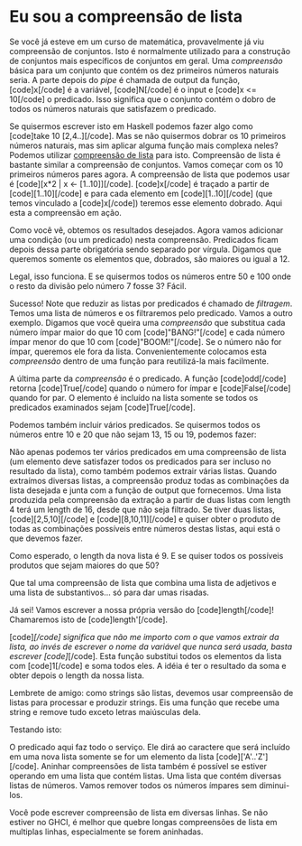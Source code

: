 Eu sou a compreensão de lista
=============================

Se você já esteve em um curso de matemática, provavelmente já viu compreensão de conjuntos. Isto é normalmente utilizado para a construção de conjuntos mais específicos de conjuntos em geral. Uma <i>compreensão</i> básica para um conjunto que contém os dez primeiros números naturais seria. A parte depois do <i>pipe</i> é chamada de output da função, [code]x[/code] é a variável, [code]N[/code] é o input e [code]x &lt;= 10[/code] o predicado. Isso significa que o conjunto contém o dobro de todos os números naturais que satisfazem o predicado.

Se quisermos escrever isto em Haskell podemos fazer algo como [code]take 10 [2,4..][/code]. Mas se não quisermos dobrar os 10 primeiros números naturais, mas sim aplicar alguma função mais complexa neles? Podemos utilizar <a href="http://pt.wikipedia.org/wiki/List_comprehension" target="_blank">compreensão de lista</a> para isto. Compreensão de lista é bastante similar a compreensão de conjuntos. Vamos começar com os 10 primeiros números pares agora. A compreensão de lista que podemos usar é [code][x*2 | x &lt;- [1..10]][/code]. [code]x[/code] é traçado a partir de [code][1..10][/code] e para cada elemento em [code][1..10][/code] (que temos vinculado a [code]x[/code]) teremos esse elemento dobrado. Aqui esta a compreensão em ação.

Como você vê, obtemos os resultados desejados. Agora vamos adicionar uma condição (ou um predicado) nesta compreensão. Predicados ficam depois dessa parte obrigatória sendo separado por vírgula. Digamos que queremos somente os elementos que, dobrados, são maiores ou igual a 12.

Legal, isso funciona. E se quisermos todos os números entre 50 e 100 onde o resto da divisão pelo número 7 fosse 3? Fácil.

Sucesso! Note que reduzir as listas por predicados é chamado de <em>filtragem</em>. Temos uma lista de números e os filtraremos pelo predicado. Vamos a outro exemplo. Digamos que você queira uma <i>compreensão</i> que substitua cada número ímpar maior do que 10 com [code]"BANG!"[/code] e cada número ímpar menor do que 10 com [code]"BOOM!"[/code]. Se o número não for ímpar, queremos ele fora da lista. Convenientemente colocamos esta <i>compreensão</i> dentro de uma função para reutilizá-la mais facilmente.

A última parte da <i>compreensão</i> é o predicado. A função [code]odd[/code] retorna [code]True[/code] quando o número for ímpar e [code]False[/code] quando for par. O elemento é incluído na lista somente se todos os predicados examinados sejam [code]True[/code].

Podemos também incluir vários predicados. Se quisermos todos os números entre 10 e 20 que não sejam 13, 15 ou 19, podemos fazer:

Não apenas podemos ter vários predicados em uma compreensão de lista (um elemento deve satisfazer todos os predicados para ser incluso no resultado da lista), como também podemos extrair várias listas. Quando extraímos diversas listas, a compreensão produz todas as combinações da lista desejada e junta com a função de output que fornecemos. Uma lista produzida pela compreensão da extração a partir de duas listas com length 4 terá um length de 16, desde que não seja filtrado. Se tiver duas listas, [code][2,5,10][/code] e [code][8,10,11][/code] e quiser obter o produto de todas as combinações possíveis entre números destas listas, aqui está o que devemos fazer.

Como esperado, o length da nova lista é 9. E se quiser todos os possíveis produtos que sejam maiores do que 50?

Que tal uma compreensão de lista que combina uma lista de adjetivos e uma lista de substantivos... só para dar umas risadas.

Já sei! Vamos escrever a nossa própria versão do [code]length[/code]! Chamaremos isto de [code]length'[/code].

[code]_[/code] significa que não me importo com o que vamos extrair da lista, ao invés de escrever o nome da variável que nunca será usada, basta escrever [code]_[/code]. Esta função substitui todos os elementos da lista com [code]1[/code] e soma todos eles. A idéia é ter o resultado da soma e obter depois o length da nossa lista.

Lembrete de amigo: como strings são listas, devemos usar compreensão de listas para processar e produzir strings. Eis uma função que recebe uma string e remove tudo exceto letras maiúsculas dela.

Testando isto:

O predicado aqui faz todo o serviço. Ele dirá ao caractere que será incluído em uma nova lista somente se for um elemento da lista [code]['A'..'Z'][/code]. Aninhar compreensões de lista também é possível se estiver operando em uma lista que contém listas. Uma lista que contém diversas listas de números. Vamos remover todos os números ímpares sem diminui-los.

Você pode escrever compreensão de lista em diversas linhas. Se não estiver no GHCI, é melhor que quebre longas compreensões de lista em multiplas linhas, especialmente se forem aninhadas.
